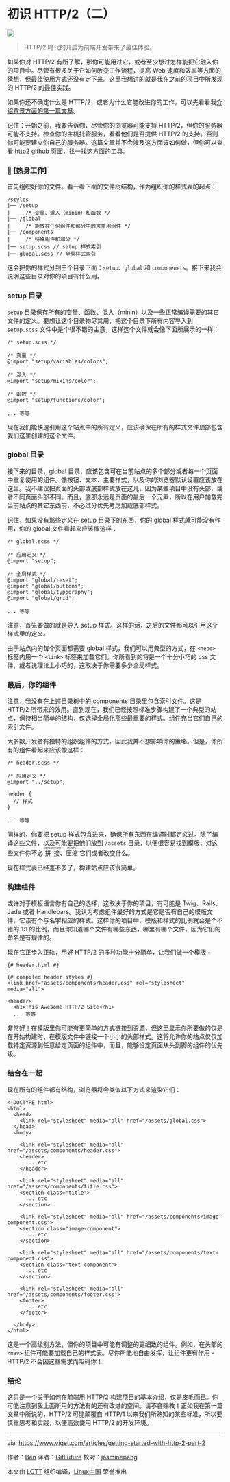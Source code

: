 初识 HTTP/2（二） 
============================================================
 ![](https://static.viget.com/_284x284_crop_center-center/ben-t-http-blog-thumb-01_360.png?mtime=20160928234634) 

> HTTP/2 时代的开启为前端开发带来了最佳体验。 

如果你对 HTTP/2 有所了解，那你可能用过它，或者至少想过怎样能把它融入你的项目中。尽管有很多关于它如何改变工作流程，提高 Web 速度和效率等方面的猜想，但最佳使用方式还没有定下来。这里我想讲的就是我在之前的项目中所发现的 HTTP/2  的最佳实践。

如果你还不确定什么是 HTTP/2，或者为什么它能改进你的工作，可以先看看我[介绍背景方面的第一篇文章][4]。 

记住：开始之前，我要告诉你，尽管你的浏览器可能支持 HTTP/2，但你的服务器可能不支持。检查你的主机托管服务，看看他们是否提供 HTTP/2 的支持。否则你可能要建立你自己的服务器。这篇文章并不会涉及这方面该如何做，但你可以查看 [http2 github][5] 页面，找一找这方面的工具。 

### 🙏 [热身工作]

首先组织好你的文件。看一看下面的文件树结构，作为组织你的样式表的起点： 

```
/styles
|── /setup
|     /* 变量、混入（minin）和函数 */
|── /global
|     /* 能放在任何组件和部分中的可重用组件 */
|── /components
|     /* 特殊组件和部分 */
|── setup.scss // setup 样式索引
|── global.scss // 全局样式索引
```

这会把你的样式分到三个目录下面：`setup`、`global` 和 `componenets`。接下来我会说明这些目录对你的项目有什么用。 

### setup 目录

`setup` 目录保存所有的变量、函数、混入（minin）以及一些正常编译需要的其它文件的定义。要想让这个目录物尽其用，把这个目录下所有内容导入到 `setup.scss` 文件中是个很不错的主意，这样这个文件就会像下面所展示的一样：

```
/* setup.scss */

/* 变量 */
@import "setup/variables/colors";

/* 混入 */
@import "setup/mixins/color";

/* 函数 */
@import "setup/functions/color";

... 等等
```

现在我们能快速引用这个站点中的所有定义，应该确保在所有的样式文件顶部包含我们这里创建的这个文件。

### global 目录

接下来的目录，global 目录，应该包含可在当前站点的多个部分或者每一个页面中重复使用的组件。像按钮、文本、主要样式，以及你的浏览器默认设置应该放在这里。我不建议把页面的头部或底部样式放在这儿，因为某些项目中没有头部，或者不同页面头部不同。而且，底部永远是页面的最后一个元素，所以在用户加载完当前站点的其它东西前，不必过分优先考虑加载底部样式。

记住，如果没有那些定义在 setup 目录下的东西，你的 global 样式就可能没有作用，你的 global 文件看起来应该像这样：

```
/* global.scss */

/* 应用定义 */
@import "setup";

/* 全局样式 */
@import "global/reset";
@import "global/buttons";
@import "global/typography";
@import "global/grid";

... 等等
```

注意，首先要做的就是导入 setup 样式。这样的话，之后的文件都可以引用这个样式里的定义。

由于站点内的每个页面都需要 global 样式，我们可以用典型的方式，在 `<head>` 标签内用一个 `<link>` 标签来加载它们。你所看到的将是一个十分小巧的 css 文件，或者说理论上小巧的，这取决于你需要多少全局样式。

### 最后，你的组件

注意，我没有在上述目录树中的 components 目录里包含索引文件。这是 HTTP/2 所带来的效用。直到现在，我们已经按照标准步骤构建了一个典型的站点，保持相当简单的结构，仅选择全局化那些最重要的样式。组件充当它们自己的索引文件。

大多数开发者有独特的组织组件的方式，因此我并不想影响你的策略。但是，你所有的组件看起来应该像这样：

```
/* header.scss */

/* 应用定义 */
@import "../setup";

header {
  // 样式
}

... 等等
```

同样的，你要把 setup 样式包含进来，确保所有东西在编译时都定义过。除了编译这些文件，以及可能要把他们放到 `/assets` 目录，以便很容易找到模版，对这些文件你不必 <ruby>拼接<rt>concatenate</rt></ruby>、<ruby>压缩<rt>minify</rt></ruby> 它们或者改变什么。

现在样式表已经差不多了，构建站点应该很简单。

### 构建组件

或许对于模板语言你有自己的选择，这取决于你的项目，有可能是 Twig、Rails、Jade 或者 Handlebars。我认为考虑组件最好的方式是它是否有自己的模版文件，它该有个与名字相应的样式。这样你的项目中，模版和样式的比例就会是个不错的 1:1 的比例，而且你知道哪个文件有哪些东西，哪里有哪个文件，因为它们的命名是有规律的。

现在它正步入正轨，用好 HTTP/2 的多种功能十分简单，让我们做一个模版：

```
{# header.html #}

{# compiled header styles #}
<link href="assets/components/header.css" rel="stylesheet" media="all">

<header>
  <h1>This Awesome HTTP/2 Site</h1>
  ... 等等
```

非常好！在模版里你可能有更简单的方式链接到资源，但这里显示你所要做的仅是在开始构建时，在模版文件中链接一个小小的头部样式。这将允许你的站点仅仅加载特定资源到任意给定页面的组件中，而且，能够设定页面从头到脚的组件的优先级。

### 结合在一起

现在所有的组件都有结构，浏览器将会类似以下方式来渲染它们：

```
<!DOCTYPE html>
<html>
  <head>
    <link rel="stylesheet" media="all" href="/assets/global.css">
  </head>
  <body>

    <link rel="stylesheet" media="all" href="/assets/components/header.css">
    <header>
      ... etc
    </header>

    <link rel="stylesheet" media="all" href="/assets/components/title.css">
    <section class="title">
      ... etc
    </section>

    <link rel="stylesheet" media="all" href="/assets/components/image-component.css">
    <section class="image-component">
      ... etc
    </section>

    <link rel="stylesheet" media="all" href="/assets/components/text-component.css">
    <section class="text-component">
      ... etc
    </section>

    <link rel="stylesheet" media="all" href="/assets/components/footer.css">
    <footer>
      ... etc
    </footer>

  </body>
</html>
```

这是一个高级别方法，但你的项目中可能有调整的更细致的组件。例如，在头部的 `<nav>` 组件可能要加载自己的样式表。尽你所能地自由发挥，让组件更有作用 - HTTP/2 不会因这些需求而阻碍你！

### 结论

这只是一个关于如何在前端用 HTTP/2 构建项目的基本介绍，仅是皮毛而已。你可能注意到我上面所用的方法有的还有改进的空间。请不吝赐教！正如我在第一篇文章中所说的，HTTP/2 可能颠覆自 HTTP/1 以来我们所熟知的某些标准，所以要慎重思考和实践，以便高效使用 HTTP/2 的开发环境。

--------------------------------------------------------------------------------

via: https://www.viget.com/articles/getting-started-with-http-2-part-2

作者：[Ben][a]
译者：[GitFuture](https://github.com/GitFuture)
校对：[jasminepeng](https://github.com/jasminepeng)

本文由 [LCTT](https://github.com/LCTT/TranslateProject) 组织编译，[Linux中国](https://linux.cn/) 荣誉推出

[a]:https://www.viget.com/about/team/btinsley
[1]:https://twitter.com/home?status=Firmly%20planting%20a%20flag%20in%20the%20sand%20for%20HTTP%2F2%20best%20practices%20for%20front%20end%20development.%20https%3A%2F%2Fwww.viget.com%2Farticles%2Fgetting-started-with-http-2-part-2
[2]:https://www.facebook.com/sharer/sharer.php?u=https%3A%2F%2Fwww.viget.com%2Farticles%2Fgetting-started-with-http-2-part-2
[3]:http://www.linkedin.com/shareArticle?mini=true&url=https%3A%2F%2Fwww.viget.com%2Farticles%2Fgetting-started-with-http-2-part-2
[4]:https://linux.cn/article-8111-1.html
[5]:https://github.com/http2/http2-spec/wiki/Tools
